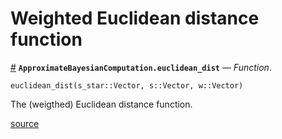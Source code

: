 
<a id='Weighted-Euclidean-distance-function-1'></a>

# Weighted Euclidean distance function

<a id='ApproximateBayesianComputation.euclidean_dist' href='#ApproximateBayesianComputation.euclidean_dist'>#</a>
**`ApproximateBayesianComputation.euclidean_dist`** &mdash; *Function*.



```
euclidean_dist(s_star::Vector, s::Vector, w::Vector)
```

The (weigthed) Euclidean distance function.


<a target='_blank' href='https://github.com/SamuelWiqvist/ApproximateBayesianComputation.jl/blob/11e7ea46ecbc940f49a425967cc88196de3162a6/src\distancefunctions.jl#L2' class='documenter-source'>source</a><br>

